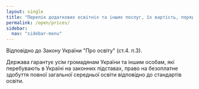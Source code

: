 ```yaml
---
layout: single
title: "Перелік додаткових освітніх та інших послуг, їх вартість, порядок надання та оплата"
permalink: /open/prices/
sidebar:
  nav: "sidebar-menu"
---
```

Відповідно до Закону України "Про освіту" (ст.4. п.3).

Держава гарантує усім громадянам України та іншим особам, які перебувають в Україні на законних підставах, право на безоплатне здобуття повної загальної середньої освіти відповідно до стандартів освіти.
